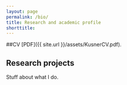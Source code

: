```yaml
---
layout: page
permalink: /bio/
title: Research and academic profile
shorttitle:
---
```




##CV
[PDF]({{ site.url }}/assets/KusnerCV.pdf).

## Research projects
Stuff about what I do.

